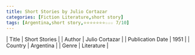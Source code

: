 ```yaml
---
title: Short Stories by Julio Cortazar
categories: [Fiction Literature,short story]
tags: [Argentina,short story,⭐⭐⭐⭐⭐⭐⭐☆☆☆ 7/10]
---
```

        
| Title | Short Stories  |
| Author |  Julio Cortazar  |
| Publication Date | 1951   |
| Country | Argentina |
| Genre | Literature  |
        